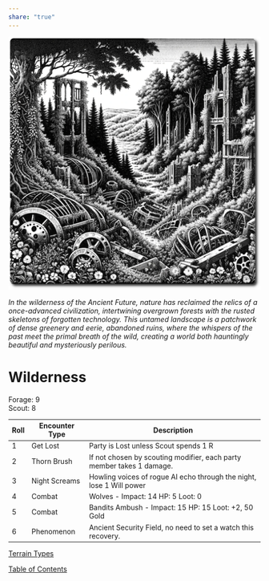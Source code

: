 ```yaml
---  
share: "true"  
---  
```

  
  
![wilderness](./wilderness.png)  
  
*In the wilderness of the Ancient Future, nature has reclaimed the relics of a once-advanced civilization, intertwining overgrown forests with the rusted skeletons of forgotten technology. This untamed landscape is a patchwork of dense greenery and eerie, abandoned ruins, where the whispers of the past meet the primal breath of the wild, creating a world both hauntingly beautiful and mysteriously perilous.*  
  
# Wilderness  
  
Forage: 9  
Scout: 8  
  
| Roll | Encounter Type | Description |  
| ---- | ---- | ---- |  
| 1 | Get Lost | Party is Lost unless Scout spends 1 R |  
| 2 | Thorn Brush | If not chosen by scouting modifier, each party member takes 1 damage. |  
| 3 | Night Screams | Howling voices of rogue AI echo through the night, lose 1 Will power |  
| 4 | Combat | Wolves - Impact: 14 HP: 5 Loot: 0 |  
| 5 | Combat | Bandits Ambush - Impact: 15 HP: 15 Loot: +2, 50 Gold |  
| 6 | Phenomenon | Ancient Security Field, no need to set a watch this recovery. |  
  
[Terrain Types](./Terrain%20Types.html)  
  
[Table of Contents](./Table%20of%20Contents.html)